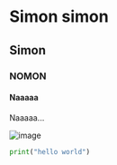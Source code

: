 # Simon simon
## Simon
### NOMON
#### Naaaaa

Naaaaa...

![image](https://github.com/julioelor/skills-communicate-using-markdown/assets/134743799/f2a286bb-3ac2-4a0b-a28b-bb7bfb5b7cbf)


``` python
print("hello world")
```
